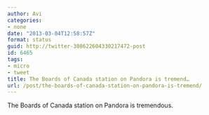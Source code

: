 ```yaml
---
author: Avi
categories:
- none
date: "2013-03-04T12:58:57Z"
format: status
guid: http://twitter-308622604330217472-post
id: 6465
tags:
- micro
- tweet
title: The Boards of Canada station on Pandora is tremend…
url: /post/the-boards-of-canada-station-on-pandora-is-tremend/
---
```

The Boards of Canada station on Pandora is tremendous.